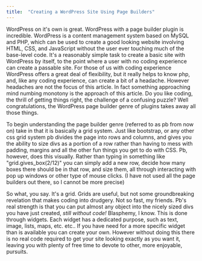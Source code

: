 ```yaml
---
title:  "Creating a WordPress Site Using Page Builders"
---
```


<p class="article_para">
WordPress on it's own is great.  WordPress with a page builder plugin is incredible.  WordPress is a content management system based on MySQL and PHP, which can be used to create a good looking website involving HTML, CSS, and JavaScript without the user ever touching much of the base-level code. It's a reasonably simple task to create a basic site with WordPress by itself, to the point where a user with no coding experience can create a passable site.  For those of us with coding experience WordPress offers a great deal of flexibility, but it really helps to know php, and, like any coding experience, can create a bit of a headache.  However headaches are not the focus of this article.  In fact something approaching mind numbing monotony is the approach of this article.  Do you like coding, the thrill of getting things right, the challenge of a confusing puzzle?  Well congratulations, the WordPress page builder genre of plugins takes away all those things.
</p>

<p class="article_para">
To begin understanding the page builder genre (referred to as pb from now on) take in that it is basically a grid system.  Just like bootstrap, or any other css grid system pb divides the page into rows and columns, and gives you the ability to size divs as a portion of a row rather than having to mess with padding, margins and all the other fun things you get to do with CSS.  Pb, however, does this visually.  Rather than typing in something like "grid.gives_box(2/12)" you can simply add a new row, decide how many boxes there should be in that row, and size them, all through interacting with pop up windows or other type of mouse clicks. (I have not used all the page builders out there, so I cannot be more precise)
</p>

<p class="article_para">
So what, you say.  It's a grid.  Grids are useful, but not some groundbreaking revelation that makes coding into drudgery.  Not so fast, my friends.  Pb's real strength is that you can put almost any object into the nicely sized divs you have just created, <i>still without code!</i> Blasphemy, I know.  This is done through widgets.  Each widget has a dedicated purpose, such as text, image, lists, maps, etc. etc.. If you have need for a more specific widget than is available you can create your own.  However without doing this there is no real code required to get your site looking exactly as you want it, leaving you with plenty of free time to devote to other, more enjoyable, pursuits.  
</p>